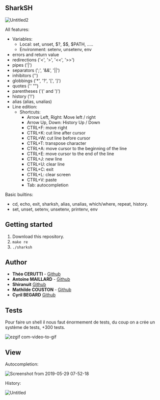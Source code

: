 ## SharkSH

![Untitled2](https://user-images.githubusercontent.com/44285344/58535145-77e15880-81ed-11e9-850d-93a6fcaf7b09.png)

All features:  

- Variables:  
    - Local: set, unset, $?, $$, $PATH, .....   
    - Environment: setenv, unsetenv, env  
- errors and return value  
- redirections ('<', '>', '<<', '>>')  
- pipes ('|')  
- separators (';', '&&', '||')  
- inhibitors ('\')  
- globbings ('*', '?', '[', ']')  
- quotes ('' "")  
- parentheses ('(' and ')')  
- history ('!')  
- alias (alias, unalias)  
- Line edition:  
    - Shortcuts:  
      - Arrow Left, Right: Move left / right  
      - Arrow Up, Down: History Up / Down  
      - CTRL+F: move right  
      - CTRL+K: cut line after cursor  
      - CTRL+W: cut line before cursor  
      - CTRL+T: transpose character  
      - CTRL+A: move cursor to the beginning of the line  
      - CTRL+E: move cursor to the end of the line  
      - CTRL+J: new line  
      - CTRL+U: clear line  
      - CTRL+C: exit  
      - CTRL+L: clear screen  
      - CTRL+V: paste  
      - Tab: autocompletion  

Basic builtins:   
- cd, echo, exit, sharksh, alias, unalias, which/where, repeat, history.  
- set, unset, setenv, unsetenv, printenv, env  

## Getting started  

1) Download this repository.  
2) ```make re```    
3) ```./sharksh```  

## Author  

* **Théo CERUTTI** - [Github](https://github.com/theocerutti)
* **Antoine MAILLARD** - [Github](https://github.com/AntoineMaillard06)
* **Shiranuit** [Github](https://github.com/Shiranuit/)
* **Mathilde COUSTON** - [Github](https://github.com/MathildeCouston)
* **Cyril BEGARD** [Github](https://github.com/cyrilbegard/)

## Tests

Pour faire un shell il nous faut énormement de tests, du coup on a crée un système de tests, +300 tests.

![ezgif com-video-to-gif](https://user-images.githubusercontent.com/44285344/58534049-78c4bb00-81ea-11e9-9677-1018d904225a.gif)

## View

Autocompletion:

![Screenshot from 2019-05-29 07-52-18](https://user-images.githubusercontent.com/44285344/58533471-ee2f8c00-81e8-11e9-8910-66b0629b2819.png)

History:

![Untitled](https://user-images.githubusercontent.com/44285344/58535146-79128580-81ed-11e9-993e-3e8684b1d8ba.png)
